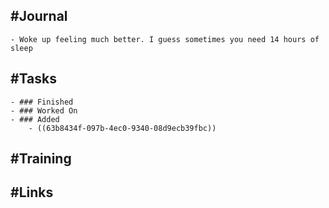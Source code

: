 ## #Journal
	- Woke up feeling much better. I guess sometimes you need 14 hours of sleep
## #Tasks
	- ### Finished
	- ### Worked On
	- ### Added
		- ((63b8434f-097b-4ec0-9340-08d9ecb39fbc))
## #Training
## #Links